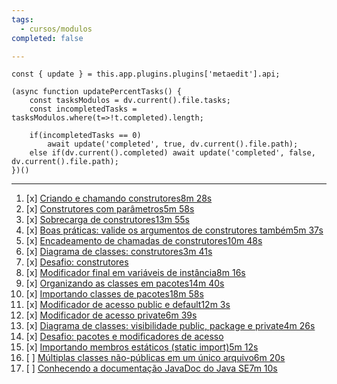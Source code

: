 ```yaml
---
tags:
  - cursos/modulos
completed: false

---
```


```dataviewjs
const { update } = this.app.plugins.plugins['metaedit'].api;

(async function updatePercentTasks() {
	const tasksModulos = dv.current().file.tasks;
	const incompletedTasks = tasksModulos.where(t=>!t.completed).length;
	
	if(incompletedTasks == 0)
		await update('completed', true, dv.current().file.path);
	else if(dv.current().completed) await update('completed', false, dv.current().file.path);
})()
```
---
1. [x] [Criando e chamando construtores8m 28s](https://app.algaworks.com/aulas/4487/criando-e-chamando-construtores)
2. [x] [Construtores com parâmetros5m 58s](https://app.algaworks.com/aulas/4488/construtores-com-parametros)
3. [x] [Sobrecarga de construtores13m 55s](https://app.algaworks.com/aulas/4489/sobrecarga-de-construtores)
4. [x] [Boas práticas: valide os argumentos de construtores também5m 37s](https://app.algaworks.com/aulas/4490/boas-praticas-valide-os-argumentos-de-construtores-tambem)
5. [x] [Encadeamento de chamadas de construtores10m 48s](https://app.algaworks.com/aulas/4491/encadeamento-de-chamadas-de-construtores)
6. [x] [Diagrama de classes: construtores3m 41s](https://app.algaworks.com/aulas/4492/diagrama-de-classes-construtores)
7. [x] [Desafio: construtores](https://app.algaworks.com/aulas/4493/desafio-construtores)
8. [x] [Modificador final em variáveis de instância8m 16s](https://app.algaworks.com/aulas/4494/modificador-final-em-variaveis-de-instancia)
9. [x] [Organizando as classes em pacotes14m 40s](https://app.algaworks.com/aulas/4495/organizando-as-classes-em-pacotes)
10. [x] [Importando classes de pacotes18m 58s](https://app.algaworks.com/aulas/4496/importando-classes-de-pacotes)
11. [x] [Modificador de acesso public e default12m 3s](https://app.algaworks.com/aulas/4497/modificador-de-acesso-public-e-default)
12. [x] [Modificador de acesso private6m 39s](https://app.algaworks.com/aulas/4498/modificador-de-acesso-private)
13. [x] [Diagrama de classes: visibilidade public, package e private4m 26s](https://app.algaworks.com/aulas/4499/diagrama-de-classes-visibilidade-public-package-e-private)
14. [x] [Desafio: pacotes e modificadores de acesso](https://app.algaworks.com/aulas/4500/desafio-pacotes-e-modificadores-de-acesso)
15. [x] [Importando membros estáticos (static import)5m 12s](https://app.algaworks.com/aulas/4501/importando-membros-estaticos-static-import)
16. [ ] [Múltiplas classes não-públicas em um único arquivo6m 20s](https://app.algaworks.com/aulas/4502/multiplas-classes-nao-publicas-em-um-unico-arquivo)
17. [ ] [Conhecendo a documentação JavaDoc do Java SE7m 10s](https://app.algaworks.com/aulas/4503/conhecendo-a-documentacao-javadoc-do-java-se)